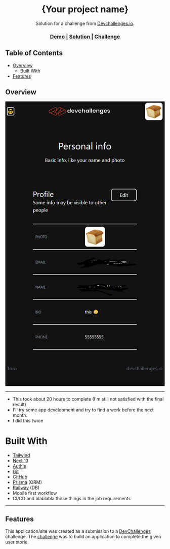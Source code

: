 <!-- Please update value in the {}  -->

<h1 align="center">{Your project name}</h1>

<div align="center">
   Solution for a challenge from  <a href="http://devchallenges.io" target="_blank">Devchallenges.io</a>.
</div>

<div align="center">
  <h3>
    <a href="https://{your-demo-link.your-domain}">
      Demo
    </a>
    <span> | </span>
    <a href="https://{your-url-to-the-solution}">
      Solution
    </a>
    <span> | </span>
    <a href="https://devchallenges.io/challenges/N1fvBjQfhlkctmwj1tnw">
      Challenge
    </a>
  </h3>
</div>

<!-- TABLE OF CONTENTS -->

## Table of Contents

- [Overview](#overview)
  - [Built With](#built-with)
- [Features](#features)

<!-- OVERVIEW -->

## Overview

![screenshot](screenshot.png)

---

- This took about 20 hours to complete (I'm still not satisfied with the final result)
- I'll try some app development and try to find a work before the next month.
- I did this twice

# Built With

<!-- This section should list any major frameworks that you built your project using. Here are a few examples.-->

- [Tailwind](https://tailwindcss.com/)
- [Next 13](https://nextjs.org)
- [Authjs](https://authjs.dev)
- [Git](https://git-scm.com)
- [GitHub](https://github.com)
- [Prisma](https://www.prisma.io) (ORM)
- [Railway](https://railway.app) (DB)
- Mobile first workflow
- CI/CD and blablabla those things in the job requirements

---

## Features

<!-- List the features of your application or follow the template. Don't share the figma file here :) -->

This application/site was created as a submission to a [DevChallenges](https://devchallenges.io/challenges) challenge. The [challenge](https://devchallenges.io/challenges/N1fvBjQfhlkctmwj1tnw) was to build an application to complete the given user storie.
